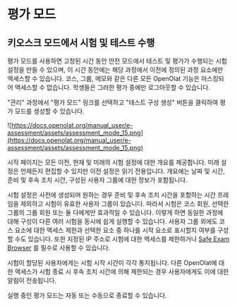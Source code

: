 # 평가 모드

## 키오스크 모드에서 시험 및 테스트 수행

평가 모드를 사용하면 고정된 시간 동안 안전 모드에서 테스트 및 평가가 수행되는 시험 설정을 만들 수 있으며, 이 시간 동안에는 해당 과정에서 이전에 정의된 과정 요소에만 액세스할 수 있습니다. 코스, 그룹, 메모와 같은 다른 모든 OpenOlat 기능은 마스킹되어 액세스할 수 없습니다. 학생들은 그러한 평가 중에만 로그아웃할 수 있습니다.

"관리" 과정에서 "평가 모드" 링크를 선택하고 "테스트 구성 생성" 버튼을 클릭하여 평가 모드를 생성할 수 있습니다.

![https://docs.openolat.org/manual_user/e-assessment/assets/assessment_mode_15.png](https://docs.openolat.org/manual_user/e-assessment/assets/assessment_mode_15.png)

시작 페이지는 모든 이전, 현재 및 미래의 시험 설정에 대한 개요를 제공합니다. 미래 설정은 언제든지 편집할 수 있지만 이전 설정은 읽기 전용입니다. 개요에는 날짜 및 시간, 준비 및 후속 조치 시간, 구성된 사용자 그룹에 대한 정보가 포함됩니다.

시험 설정은 사전에 생성되며 원하는 경우 준비 및 후속 조치 시간을 포함하는 시간 프레임을 제외하고 시험이 유효한 사용자 그룹이 있습니다. 따라서 시험은 코스 회원, 선택한 그룹의 그룹 회원 또는 둘 다에게만 효과적일 수 있습니다. 이렇게 하면 동일한 과정에 대해 구성이 다른 여러 시험을 동시에 쉽게 실행할 수 있습니다. 사용자 그룹 외에도 코스 요소에 대한 액세스 제한과 선택한 요소 중 하나를 시작 요소로 표시할지 여부를 구성할 수도 있습니다. 또한 지정된 IP 주소로 시험에 대한 액세스를 제한하거나 [Safe Exam Browser](http://www.safeexambrowser.org/news_en.html) 를 필수로 사용할 수 있습니다.

시험이 할당된 사용자에게는 시험 시작 시간이 각각 통지됩니다. 다른 OpenOlat에 대한 액세스가 시험 종료 시 후속 조치 시간에 의해 제한되는 경우 사용자에게도 이에 대한 알림이 전송됩니다.

실행 중인 평가 모드는 자동 또는 수동으로 종료할 수 있습니다.

![https://docs.openolat.org/manual_user/e-assessment/assets/Pruefung_beenden.jpg](https://docs.openolat.org/manual_user/e-assessment/assets/Pruefung_beenden.jpg)

실행 중인 평가 모드도 해당 과정이 종료되거나 삭제될 때 종료됩니다.

이 비디오는 독일어로 된 단계별 자습서를 제공합니다(이전 OpenOlat 버전 참조).

## 구성 옵션

제목 및 설명 외에 다음 매개변수를 시험 설정에 대해 구성할 수 있습니다.

**시작** : 여기에서 계획된 시험의 날짜와 시작 시간을 정의합니다. 모든 OpenOlat 기능은 표시된 **준비 시간** 동안 액세스할 수 없으며 실제 시험 전에 적용됩니다.

**종료** : 시험이 종료되는 날짜 및 시간입니다. 표시된 **후속 조치** 중에는 모든 OpenOlat 기능에 액세스할 수 없으며 분 단위로 지정되며 실제 시험 후 효력이 발생합니다.

**시작/종료 모드** : 검사를 수동 및 자동 처리 중에서 선택할 수 있습니다. 선택한 수동 모드는 개요의 해당 검사 설정에 시작 및 종료 링크를 추가합니다.

**참가자** : 여기에서 시험의 영향을 받을 사용자를 정의합니다. "코스 또는 그룹의 참가자", "코스 참가자만" 또는 "그룹 참가자만" 옵션 중 하나를 선택합니다. 그룹 옵션을 선택하는 경우 "그룹 선택" 또는 "학습 영역 선택" 버튼을 사용하여 영향을 받는 그룹을 선택합니다.

**단일 코스 요소에 대한 액세스 제한** : 시험을 각 코스의 개별 요소로 제한하려면 여기에서 확인란을 선택하고 "코스 요소 선택" 버튼을 클릭합니다. 사용 가능한 모든 요소 목록이 표시되며, 그 중 시험 중에 표시할 요소를 선택할 수 있습니다. 선택하지 않은 모든 코스 요소는 시험 기간 동안 마스킹됩니다.

**첫 번째 요소 표시** : 시험 시작 시 특정 요소가 표시되어야 하는 경우 "코스 요소 선택" 버튼을 사용하여 사용 가능한 코스 요소 중 하나를 선택하십시오. 이전 단계에서 선택한 항목만 선택할 수 있습니다.

**IP 주소** 로 제한: 시험에 대한 액세스를 특정 컴퓨터 또는 위치로 제한하려면 이 상자를 선택하고 허용 가능한 IP 주소를 입력할 수 있습니다. IT 부서에서 사용할 수 있어야 합니다. 예를 들어 학생이 집 컴퓨터에서 시험을 치르지 못하도록 하려면 이 옵션을 사용하십시오.

**Safe Exam Browser** 사용: Safe Exam Browser를 사용하면 영향을 받는 컴퓨터를 키오스크 모드라고 하는 키오스크 모드로 전환하고 모든 컴퓨터를 보안 워크스테이션으로 변경하여 온라인 시험을 안전하게 수행할 수 있습니다. 시험 중 무단 리소스가 사용되는 것을 방지합니다. 허용된 모든 Safe 시험 설치의 브라우저 시험 키를 입력하여 시험을 활성화하십시오. 사용자는 SEB의 필수 사용에 대해 알림을 받습니다. 허용된 SEB 설치가 시작되면 시험을 수행할 수 있습니다.

**Coach에 대한 시험 설정 적용** : 선택한 사용자 그룹의 Coach도 시험 및 그 효과를 받아야 하는 경우 이 확인란을 선택합니다.

현재 평가 모드는 평가 도구에서 교사가 따를 수 있습니다. 예를 들어 제출 작업이나 테스트의 에세이 요소에 대한 평가는 직접 평가하고 활성화하거나 사용자에게 표시되도록 할 수도 있습니다. 이를 통해 시험을 직접 검사하고 검토할 수 있습니다. 또한 교사는 평가 도구에서 수동 모드로 평가를 종료할 수 있습니다.